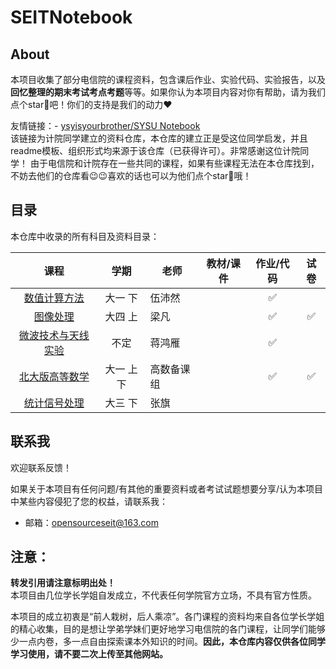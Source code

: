 # SEITNotebook

## About

本项目收集了部分电信院的课程资料，包含课后作业、实验代码、实验报告，以及**回忆整理的期末考试考点考题**等等。如果你认为本项目内容对你有帮助，请为我们点个star🌟吧！你们的支持是我们的动力❤️


友情链接：- [ysyisyourbrother/SYSU Notebook](https://github.com/ysyisyourbrother/SYSU_Notebook#readme)  
该链接为计院同学建立的资料仓库，本仓库的建立正是受这位同学启发，并且readme模板、组织形式均来源于该仓库（已获得许可）。非常感谢这位计院同学！
由于电信院和计院存在一些共同的课程，如果有些课程无法在本仓库找到，不妨去他们的仓库看😉😉喜欢的话也可以为他们点个star🌟哦！

## 目录

本仓库中收录的所有科目及资料目录：

|                             课程                             |  学期   | 老师   |  教材/课件   |      作业/代码       |          试卷        |   
| :----------------------------------------------------------: | :-----: | ------ | :----------: | :---------: | :--------------: | 
| [数值计算方法](https://github.com/Yinshideguanghui/MMSE_VBLAST_QRD_SQRD) | 大一 下  | 伍沛然 |    |  :white_check_mark:   |         |                        
| [ 图像处理 ](https://github.com/Yinshideguanghui/Digital_Image_Processing) | 大四 上  | 梁凡 |    |  :white_check_mark:   |  :white_check_mark:       |   
| [ 微波技术与天线实验 ](https://github.com/gear0803/SEITNoteBook/tree/main/%E5%BE%AE%E6%B3%A2%E6%8A%80%E6%9C%AF%E4%B8%8E%E5%A4%A9%E7%BA%BF%E5%AE%9E%E9%AA%8C_%E8%92%8B%E9%B8%BF%E9%9B%81) |  不定  | 蒋鸿雁 |    |  :white_check_mark:   |         |       
| [ 北大版高等数学 ](https://github.com/gear0803/SEITNoteBook/tree/main/%E5%8C%97%E5%A4%A7%E7%89%88%E9%AB%98%E7%AD%89%E6%95%B0%E5%AD%A6) |  大一 上下  | 高数备课组 |    |  :white_check_mark:   |  :white_check_mark:       | 
 | [ 统计信号处理 ](https://github.com/gear0803/SEITNoteBook/tree/main/%E7%BB%9F%E8%AE%A1%E4%BF%A1%E5%8F%B7%E5%A4%84%E7%90%86_%E5%BC%A0%E6%97%97) |  大三 下  | 张旗 |    |    |         |        


## 联系我

欢迎联系反馈！

如果关于本项目有任何问题/有其他的重要资料或者考试试题想要分享/认为本项目中某些内容侵犯了您的权益，请联系我：

- 邮箱：opensourceseit@163.com





## 注意：

**转发引用请注意标明出处！**  
本项目由几位学长学姐自发成立，不代表任何学院官方立场，不具有官方性质。  

本项目的成立初衷是“前人栽树，后人乘凉”。各门课程的资料均来自各位学长学姐的精心收集，目的是想让学弟学妹们更好地学习电信院的各门课程，让同学们能够少一点内卷，多一点自由探索课本外知识的时间。**因此，本仓库内容仅供各位同学学习使用，请不要二次上传至其他网站。**
